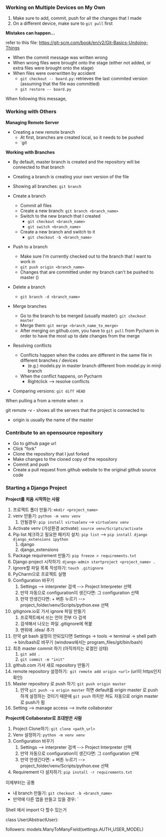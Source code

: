 ### Working on Multiple Devices on My Own

1. Make sure to add, commit, push for all the changes that I made
2. On a different device, make sure to `git pull` first



**Mistakes can happen...**

refer to this file: https://git-scm.com/book/en/v2/Git-Basics-Undoing-Things

- When the commit message was written wrong
- When wrong files were brought onto the stage (either not added, or extra files were brought onto the stage)
- When files were overwritten by accident
  - `git checkout -- board.py`: retrieves the last commited version (assuming that the file was committed)
  - `git restore -- board.py` 

When following this message, 



### Working with Others

**Managing Remote Server**

- Creating a new remote branch
  - At first, branches are created local, so it needs to be pushed
  - `git

**Working with Branches**

- By default, master branch is created and the repository will be connected to that branch
- Creating a branch is creating your own version of the file
- Showing all branches: `git branch`
- Create a branch
  - Commit all files
  - Create a new branch: `git branch <branch_name>`
  - Switch to the new branch that I created
    - `git checkout <branch_name>`
    - `git switch <branch_name>`
  - Create a new branch and switch to it
    - `git checkout -b <branch_name>`

- Push to a branch
  - Make sure I'm currently checked out to the branch that I want to work in
  - `git push origin <branch_name>`
  - Changes that are committed under my branch can't be pushed to master ()
- Delete a branch
  - `git branch -d <branch_name>`
- Merge branches
  - Go to the branch to be merged (usually master): `git checkout master`
  - Merge them: `git merge <branch_name_to_merge>`
  - After merging on github.com, you have to `git pull` from Pycharm in order to have the most up to date changes from the merge
- Resolving conflicts
  - Conflicts happen when the codes are different in the same file in different branches / devices
    - (e.g.) models.py in master branch different from model.py in minji branch
  - When the conflict happens, on Pycharm
    - Rightclick --> resolve conflicts
- Comparing versions: `git diff HEAD`



When pulling a from a remote when :x

git remote -v - shows all the servers that the project is connected to

- origin is usually the name of the master



### Contribute to an opensource repository 

- Go to github page url
- Click "fork"
- Clone the repository that I just forked
- Make changes to the cloned copy of the repository
- Commit and push
- Create a pull request from github website to the original github source code



### Starting a Django Project

**Project를 처음 시작하는 사람**

1. 프로젝트 폴더 만들기: `mkdir <project_name>	`
2. venv 만들기: `python -m venv venv`
   1. 안될경우: `pip install virtualenv` --> `virtualenv venv`
3. Activate venv (가상환경 activate): `source venv/Scripts/activate`
4. Pip list 체크하고 필요한 패키지 설치: `pip list` --> `pip install django django_extensions ipython`
   1. django
   2. django_extensions
5. Package requirement 만들기: `pip freeze > requirements.txt`
6. Django project 시작하기: `django-admin startproject <project_name> .`
7. Ignore할 파일 목록 작성하기: `touch .gitignore`
8. PyCharm으로 프로젝트 실행
9. Configuration 바꾸기
   1. Settings --> interpreter 검색 --> Project Interpreter 선택
   2. 만약 자동으로 configuration이 생긴다면: 그 configuration 선택
   3. 만약 안생긴다면: + 버튼 누르기 --> project_folder/venv/Scripts/python.exe 선택
10. gitignore.io로 가서 ignore 파일 만들기
    1. 프로젝트에서 쓰는 언어 전부 다 검색
    2. 검색해서 나오는 파일 .gitignore에 복붙
    3. 맨위에 .idea/ 추가
11. 만약 git bash 설정이 안되있다면 Settings → tools → terminal → shell path → bin/bash로 바꾸기 (windows에서는 program_files/git/bin/bash)
12. 최초 master commit 하기 (아직까지는 로컬인 상태)
    1. `git add .`
    2. `git commit -m "init"`
13. github.com 가서 새로 repository 만들기
14. remote repository 설정하기:` git remote add origin <url>` (url이 https인지 확인)
15. Master repository 로 push 하기:  `git push origin master`
    1. 만약 `git push -u origin master` 하면 default를 origin master 로 push하게 설정하는 것이기 때문에 `git push` 까지만 쳐도 자동으로 origin master로 push가 됨
16. Setting --> manage access --> invite collaborator





 

**Project에 Collaborator로 초대받은 사람**

1. Project Clone하기: `git clone <path_url>`
2. Venv 설정하기: `python -m venv venv`
3. Configuration 바꾸기
   1. Settings --> interpreter 검색 --> Project Interpreter 선택
   2. 만약 자동으로 configuration이 생긴다면: 그 configuration 선택
   3. 만약 안생긴다면: + 버튼 누르기 --> project_folder/venv/Scripts/python.exe 선택
4. Requirement 다 설치하기: `pip install -r requirements.txt`



이제부터는 공통

- 내 branch 만들기: `git checkout -b <branch_name>`
- 만약에 다른 앱을 만들고 있을 경우: `



Shell 에서 import 다 할수 있는거



class User(AbstractUser):

followers: models.ManyToManyField(settings.AUTH_USER_MODEL)